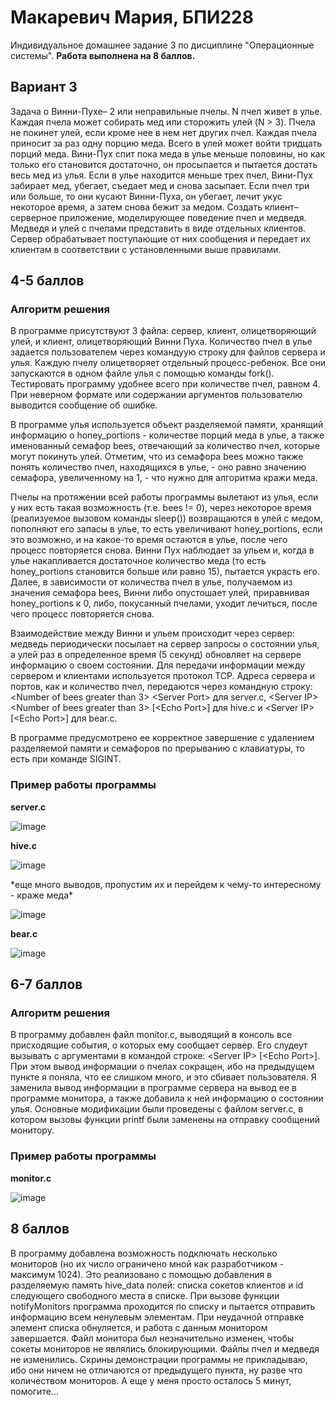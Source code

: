 # Макаревич Мария, БПИ228
Индивидуальное домашнее задание 3 по дисциплине "Операционные системы". **Работа выполнена на 8 баллов.**
## Вариант 3
Задача о Винни-Пухе– 2 или неправильные пчелы. N пчел живет в улье. Каждая пчела может собирать мед или сторожить улей (N > 3). Пчела не покинет улей, если кроме нее в нем нет других пчел. Каждая пчела приносит за раз одну порцию меда. Всего в улей может войти тридцать порций меда. Вини-Пух спит пока меда в улье меньше половины, но как только его становится достаточно, он просыпается и пытается достать весь мед из улья. Если в улье находится меньше трех пчел, Вини-Пух забирает мед, убегает, съедает мед и снова засыпает. Если пчел три или больше, то они кусают Винни-Пуха, он убегает, лечит укус некоторое время, а затем снова бежит за медом.
Создать клиент–серверное приложение, моделирующее поведение пчел и медведя. Медведя и улей с пчелами представить в виде отдельных клиентов. Сервер обрабатывает поступающие от них сообщения и передает их клиентам в соответствии с установленными выше правилами.
## 4-5 баллов
### Алгоритм решения
В программе присутствуют 3 файла: сервер, клиент, олицетворяющий улей, и клиент, олицетворяющий Винни Пуха. Количество пчел в улье задается пользователем через командуую строку для файлов сервера и улья. Каждую пчелу олицетворяет отдельный процесс-ребенок. Все они запускаются в одном файле улья с помощью команды fork(). Тестировать программу удобнее всего при количестве пчел, равном 4. При неверном формате или содержании аргументов пользователю выводится сообщение об ошибке.

В программе улья используется объект разделяемой памяти, хранящий информацию о honey_portions - количестве порций меда в улье, а также именованный семафор bees, отвечающий за количество пчел, которые могут покинуть улей. Отметим, что из семафора bees можно также понять количество пчел, находящихся в улье, - оно равно значению семафора, увеличенному на 1, - что нужно для алгоритма кражи меда.

Пчелы на протяжении всей работы программы вылетают из улья, если у них есть такая возможность (т.е. bees != 0), через некоторое время (реализуемое вызовом команды sleep()) возвращаются в улей с медом, пополняют его запасы в улье, то есть увеличивают honey_portions, если это возможно, и на какое-то время остаются в улье, после чего процесс повторяется снова. Винни Пух наблюдает за ульем и, когда в улье накапливается достаточное количество меда (то есть honey_portions становится больше или равно 15), пытается украсть его. Далее, в зависимости от количества пчел в улье, получаемом из значения семафора bees, Винни либо опустошает улей, приравнивая honey_portions к 0, либо, покусанный пчелами, уходит лечиться, после чего процесс повторяется снова.

Взаимодействие между Винни и ульем происходит через сервер: медведь периодически посылает на сервер запросы о состоянии улья, а улей раз в определенное время (5 секунд) обновляет на сервере информацию о своем состоянии. Для передачи информации между сервером и клиентами используется протокол TCP. Адреса сервера и портов, как и количество пчел, передаются через командную строку: <Number of bees greater than 3> <Server Port\> для server.c, <Server IP\> <Number of bees greater than 3> \[<Echo Port\>] для hive.c и <Server IP\> \[<Echo Port\>] для bear.c.

В программе предусмотрено ее корректное завершение с удалением разделяемой памяти и семафоров по прерыванию с клавиатуры, то есть при команде SIGINT.
### Пример работы программы
**server.c**

![image](https://github.com/programmer-owl/OS-IHW3/assets/131264233/7d0c9af9-c062-4bf3-8c55-e732dfc31cc9)

**hive.c**

![image](https://github.com/programmer-owl/OS-IHW3/assets/131264233/b4454dd4-e6ed-454d-b71a-dc3dc706d512)

\*еще много выводов, пропустим их и перейдем к чему-то интересному - краже меда\*

![image](https://github.com/programmer-owl/OS-IHW3/assets/131264233/985cbd3e-83ce-4d59-9010-d8a04886a222)

**bear.c**

![image](https://github.com/programmer-owl/OS-IHW3/assets/131264233/df27015f-9e2e-4c86-8e03-0f2f58b4e371)

## 6-7 баллов
### Алгоритм решения
В программу добавлен файл monitor.c, выводящий в консоль все присходящие события, о которых ему сообщает сервер. Его слудеут вызывать с аргументами в командой строке: <Server IP\> \[<Echo Port\>]. При этом вывод информации о пчелах сокращен, ибо на предыдущем пункте я поняла, что ее слишком много, и это сбивает пользователя. Я заменила вывод информации в программе сервера на вывод ее в программе монитора, а также добавила к ней информацию о состоянии улья. Основные модификации были проведены с файлом server.c, в котором вызовы функции printf были заменены на отправку сообщений монитору.
### Пример работы программы
**monitor.c**

![image](https://github.com/programmer-owl/OS-IHW3/assets/131264233/10e99400-2fa1-48c7-a94f-b7925b57b571)

## 8 баллов
В программу добавлена возможность подключать несколько мониторов (но их число ограничено мной как разработчиком - максимум 1024). Это реализовано с помощью добавления в разделяемую память hive_data полей: списка сокетов клиентов и id следующего свободного места в списке. При вызове функции notifyMonitors программа проходится по списку и пытается отправить информацию всем ненулевым элементам. При неудачной отправке элемент списка обнуляется, и работа с данным монитором завершается. Файл монитора был незначительно изменен, чтобы сокеты мониторов не являлись блокирующими. Файлы пчел и медведя не изменились. Скрины демонстрации программы не прикладываю, ибо они ничем не отличаются от предыдущего пункта, ну разве что количеством мониторов. А еще у меня просто осталось 5 минут, помогите...


